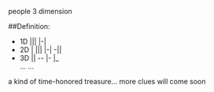 people 3 dimension

##Definition:<br>
* 1D  ||| |-|<br>
* 2D  | ||| |-| -||<br>
* 3D  || -- |- |_<br>
...
...

a kind of time-honored treasure... more clues will come soon
